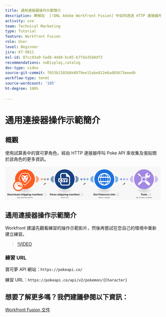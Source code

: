 ```yaml
---
title: 通用連接器操作示範簡介
description: 瞭解在  [!DNL Adobe Workfront Fusion] 中如何透過 HTTP 連接器呼叫 Poke API 來收集和張貼關於寶可夢角色的資訊。
activity: use
team: Technical Marketing
type: Tutorial
feature: Workfront Fusion
role: User
level: Beginner
jira: KT-9011
exl-id: 87cc93a0-5ad8-4d40-bc85-b7fda35b0df3
recommendations: noDisplay,catalog
doc-type: video
source-git-commit: f033b210268e8979ee15abe812e6ad85673eeedb
workflow-type: tm+mt
source-wordcount: '105'
ht-degree: 100%

---
```


# 通用連接器操作示範簡介

## 概觀

使用試算表中的寶可夢角色，經由 HTTP 連接器呼叫 Poke API 來收集及張貼關於該角色的更多資訊。

![影像顯示 Fusion 情境](assets/universal-connectors-and-routing-1.png)

## 通用連接器操作示範簡介

Workfront 建議先觀看練習的操作示範影片，然後再嘗試在您自己的環境中重新建立練習。

>[!VIDEO](https://video.tv.adobe.com/v/335270/?quality=12&learn=on)

### 練習 URL

寶可夢 API 網站：`https://pokeapi.co/`

練習 URL：`https://pokeapi.co/api/v2/pokemon/{Character}`


## 想要了解更多嗎？我們建議參閱以下資訊：

[Workfront Fusion 文件](https://experienceleague.adobe.com/docs/workfront/using/adobe-workfront-fusion/workfront-fusion-2.html?lang=zh-Hant)
